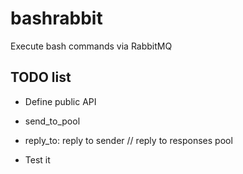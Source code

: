 # bashrabbit
Execute bash commands via RabbitMQ

## TODO list
* Define public API
* send_to_pool
* reply_to: reply to sender // reply to responses pool

* Test it

